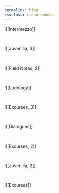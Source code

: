 ```yaml
---
permalink: blog
cssclass: clean-embeds
---
```


![[Intermezzo]]

<br>

![[Juvenilia, 3]]

<br>

![[Field Notes, 2]]

<br>

![[Ludology]]

<br>

![[Excurses, 3]]

<br>

![[Dialogues]]

<br>

![[Excurses, 2]]

<br>

![[Juvenilia, 2]]

<br>

![[Excurses]]